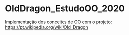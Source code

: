 # OldDragon_EstudoOO_2020
Implementação dos conceitos de OO com o projeto: https://pt.wikipedia.org/wiki/Old_Dragon
